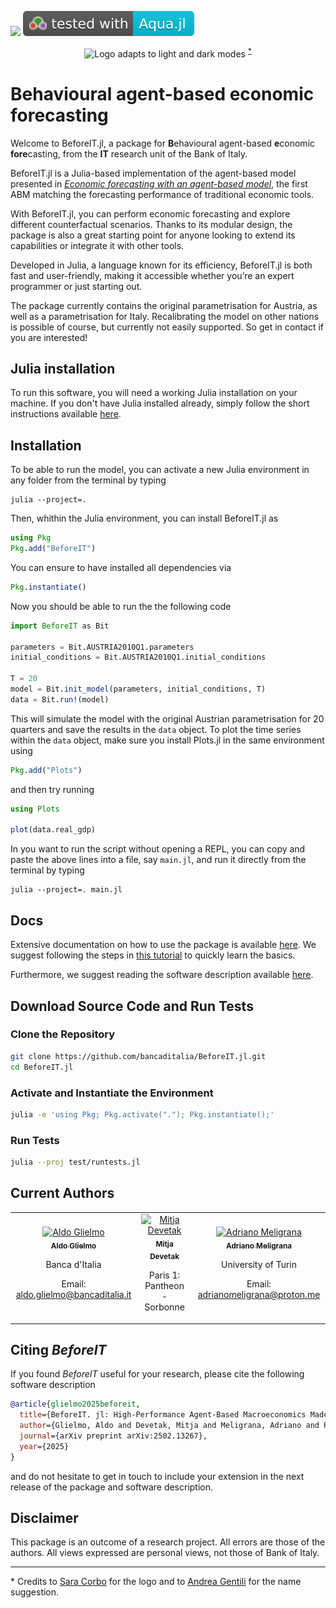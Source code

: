 
[![](https://img.shields.io/badge/docs-dev-blue.svg)](https://bancaditalia.github.io/BeforeIT.jl/dev/)
[![Aqua QA](https://raw.githubusercontent.com/JuliaTesting/Aqua.jl/master/badge.svg)](https://github.com/JuliaTesting/Aqua.jl)


<div align='center'>
<picture>
  <source media="(prefers-color-scheme: dark)" srcset="https://raw.githubusercontent.com/bancaditalia/BeforeIT.jl/main/docs/logo/logo_white_text.png">
  <source media="(prefers-color-scheme: light)" srcset="https://raw.githubusercontent.com/bancaditalia/BeforeIT.jl/main/docs/logo/logo_black_text.png">
  <img alt="Logo adapts to light and dark modes" src="https://raw.githubusercontent.com/bancaditalia/BeforeIT.jl/main/docs/logo/logo_black_text.png" width="500">
</picture>
<sup><a href="#footnote-1">*</a></sup>
</div>

# Behavioural agent-based economic forecasting

Welcome to BeforeIT.jl, a package for **B**ehavioural agent-based **e**conomic **fore**casting,
from the **IT** research unit of the Bank of Italy.

BeforeIT.jl is a Julia-based implementation of the agent-based model presented in 
[_Economic forecasting with an agent-based model_](https://www.sciencedirect.com/science/article/pii/S0014292122001891),
the first ABM matching the forecasting performance of traditional economic tools.

With BeforeIT.jl, you can perform economic forecasting and explore different counterfactual scenarios.
Thanks to its modular design, the package is also a great starting point for anyone looking to extend its
capabilities or integrate it with other tools.

Developed in Julia, a language known for its efficiency, BeforeIT.jl is both fast and user-friendly,
making it accessible whether you’re an expert programmer or just starting out.

The package currently contains the original parametrisation for Austria, as well as a parametrisation for Italy.
Recalibrating the model on other nations is possible of course, but currently not easily supported.
So get in contact if you are interested!

## Julia installation

To run this software, you will need a working Julia installation on your machine.
If you don't have Julia installed already, simply follow the short instructions
available [here](https://julialang.org/downloads/).

## Installation

To be able to run the model, you can activate a new Julia environment in any folder from the terminal by typing

```
julia --project=.
```

Then, whithin the Julia environment, you can install BeforeIT.jl as

```julia
using Pkg
Pkg.add("BeforeIT")
```

You can ensure to have installed all dependencies via

```julia
Pkg.instantiate()
```

Now you should be able to run the the following code

```julia
import BeforeIT as Bit

parameters = Bit.AUSTRIA2010Q1.parameters
initial_conditions = Bit.AUSTRIA2010Q1.initial_conditions

T = 20
model = Bit.init_model(parameters, initial_conditions, T)
data = Bit.run!(model)
```

This will simulate the model with the original Austrian parametrisation for 20 quarters and save the results in the `data` object.
To plot the time series within the `data` object, make sure you install Plots.jl in the same environment using

```julia
Pkg.add("Plots")
```

and then try running

```julia
using Plots

plot(data.real_gdp)
```

In you want to run the script without opening a REPL, you can copy and paste the above lines into a file,
say `main.jl`, and run it directly from the terminal by typing

```
julia --project=. main.jl
```


## Docs

Extensive documentation on how to use the package is available [here](https://bancaditalia.github.io/BeforeIT.jl/dev/).
We suggest following the steps in [this tutorial](https://bancaditalia.github.io/BeforeIT.jl/dev/examples/basic_example.html) to quickly learn the basics.

Furthermore, we suggest reading the software description available [here](https://arxiv.org/abs/2502.13267).

## Download Source Code and Run Tests

### Clone the Repository
```bash
git clone https://github.com/bancaditalia/BeforeIT.jl.git
cd BeforeIT.jl
```

### Activate and Instantiate the Environment
```bash
julia -e 'using Pkg; Pkg.activate("."); Pkg.instantiate();'
```

### Run Tests
```bash
julia --proj test/runtests.jl
```


## Current Authors


<table>
  <tr>
    <td align="center">
      <a href="https://github.com/aldoglielmo">
        <img src="https://avatars.githubusercontent.com/aldoglielmo" width="100px;" alt="Aldo Glielmo"/><br />
        <sub><b>Aldo Glielmo</b></sub>
      </a><br />
      <p>Banca d'Italia </p>
      <p>Email: <a href="mailto:aldo.glielmo@bancaditalia.it:">aldo.glielmo@bancaditalia.it</a></p>
    </td>
    <td align="center">
      <a href="https://devetak.github.io/">
        <img src="https://avatars.githubusercontent.com/Devetak" width="100px;" alt="Mitja Devetak"/><br />
        <sub><b>Mitja Devetak</b></sub>
      </a><br />
      <p>Paris 1: Pantheon - Sorbonne</p>
    </td>
  <td align="center">
      <a href="https://github.com/Tortar">
        <img src="https://avatars.githubusercontent.com/Tortar" width="100px;" alt="Adriano Meligrana"/><br />
        <sub><b>Adriano Meligrana</b></sub>
      </a><br />
      <p>University of Turin</p>
      <p>Email: <a href="mailto:adrianomeligrana@proton.me:">adrianomeligrana@proton.me</a></p>
    </td>
  </tr>
</table>

## Citing _BeforeIT_

If you found _BeforeIT_ useful for your research, please cite the following software description

```bib
@article{glielmo2025beforeit,
  title={BeforeIT. jl: High-Performance Agent-Based Macroeconomics Made Easy},
  author={Glielmo, Aldo and Devetak, Mitja and Meligrana, Adriano and Poledna, Sebastian},
  journal={arXiv preprint arXiv:2502.13267},
  year={2025}
}
```

and do not hesitate to get in touch to include your extension in the next release of the package and software description.

## Disclaimer

This package is an outcome of a research project. All errors are those of
the authors. All views expressed are personal views, not those of Bank of Italy.

---

<p id="footnote-1">
* Credits to <a href="https://www.bankit.art/people/sara-corbo">Sara Corbo</a>  for the logo and to <a href="https://www.bankit.art/people/andrea-gentili">Andrea Gentili</a> for the name suggestion.
</p>
